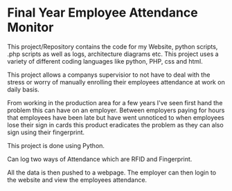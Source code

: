 # Final Year Employee Attendance Monitor

This project/Repository contains the code for my Website, python scripts, .php scripts as well as logs, architecture diagrams etc. This project uses a variety of different coding languages like python, PHP, css and html.

This project allows a companys supervisior to not have to deal with the stress or worry of manually enrolling their employees attendance at work on daily basis.

From working in the production area for a few years I've seen first hand the problem this can have on an employer. Between employers paying for hours that employees have been late but have went unnoticed to when employees lose their sign in cards this product eradicates the problem as they can also sign using their fingerprint.

This project is done using Python. 

Can log two ways of Attendance which are RFID and Fingerprint. 

All the data is then pushed to a webpage. The employer can then login to the website and view the employees attendance.
